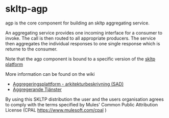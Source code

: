 skltp-agp
=========

agp is the core component for building an skltp aggregating service.

An aggregating service provides one incoming interface for a consumer to invoke. The call is then routed to all appropriate producers. The service then aggregates the individual responses to one single response which is returne to the consumer.

Note that the agp component is bound to a specific version of the [skltp platform](https://skl-tp.atlassian.net/wiki/display/SKLTP/Release+information)

More information can be found on the wiki 
* [Aggregeringsplattform - arkitekturbeskrivning (SAD)](https://skl-tp.atlassian.net/wiki/pages/viewpage.action?pageId=1081368) 
* [Aggregerande Tjänster](https://skl-tp.atlassian.net/wiki/pages/viewpage.action?pageId=6160395)

By using this SKLTP distribution the user and the users organisation agrees to comply with the terms specified by Mules' Common Public Attribution License (CPAL https://www.mulesoft.com/cpal )